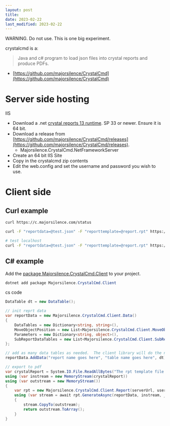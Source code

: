 ```yaml
---
layout: post
title: 
date: 2023-02-22
last_modified: 2023-02-22
---
```


WARNING.  Do not use.   This is one big experiment.

crystalcmd is a:
> Java and c# program to load json files into crystal reports and produce PDFs.

* [https://github.com/majorsilence/CrystalCmd](https://github.com/majorsilence/CrystalCmd)


# Server side hosting

IIS

* Download a .net [crystal reports 13 runtime](https://wiki.scn.sap.com/wiki/display/BOBJ/Crystal+Reports%2C+Developer+for+Visual+Studio+Downloads).  SP 33 or newer.  Ensure it is 64 bit.
* Download a release from [https://github.com/majorsilence/CrystalCmd/releases](https://github.com/majorsilence/CrystalCmd/releases).  
    * Majorsilence.CrystalCmd.NetFrameworkServer 
* Create an 64 bit IIS Site
* Copy in the crystalcmd zip contents
* Edit the web.config and set the username and password you wish to use.


# Client side

## Curl example

```bash
curl https://c.majorsilence.com/status

curl -F "reportdata=@test.json" -F "reporttemplate=@report.rpt" https://{{YOUR SITE}}/export --output testout.pdf

# test localhost
curl -F "reportdata=@test.json" -F "reporttemplate=@report.rpt" https://{{YOUR SITE}}/export --output testout.pdf
```


## C# example

Add the [package Majorsilence.CrystalCmd.Client](https://www.nuget.org/packages/Majorsilence.CrystalCmd.Client) to your project.

```powershell
dotnet add package Majorsilence.CrystalCmd.Client 
```

cs code

```cs
DataTable dt = new DataTable();

// init reprt data
var reportData = new Majorsilence.CrystalCmd.Client.Data()
{
    DataTables = new Dictionary<string, string>(),
    MoveObjectPosition = new List<Majorsilence.CrystalCmd.Client.MoveObjects>(),
    Parameters = new Dictionary<string, object>(),
    SubReportDataTables = new List<Majorsilence.CrystalCmd.Client.SubReports>()
};

// add as many data tables as needed.  The client library will do the necessary conversions to json/csv.
reportData.AddData("report name goes here", "table name goes here", dt);

// export to pdf
var crystalReport = System.IO.File.ReadAllBytes("The rpt template file path goes here");
using (var instream = new MemoryStream(crystalReport))
using (var outstream = new MemoryStream())
{
    var rpt = new Majorsilence.CrystalCmd.Client.Report(serverUrl, username: "The server username goes here", password: "The server password goes here");
    using (var stream = await rpt.GenerateAsync(reportData, instream, _httpClient))
    {
        stream.CopyTo(outstream);
        return outstream.ToArray();
    }
}
```

